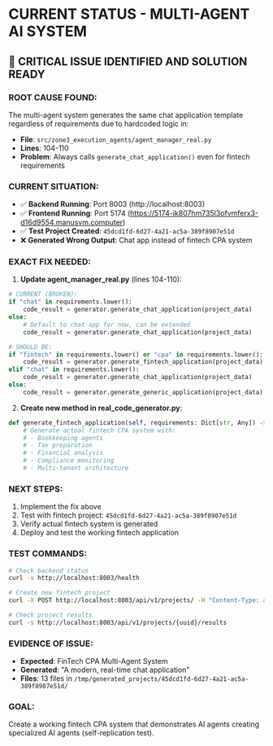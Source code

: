 # CURRENT STATUS - MULTI-AGENT AI SYSTEM

## 🎯 **CRITICAL ISSUE IDENTIFIED AND SOLUTION READY**

### **ROOT CAUSE FOUND:**
The multi-agent system generates the same chat application template regardless of requirements due to hardcoded logic in:
- **File**: `src/zone3_execution_agents/agent_manager_real.py`
- **Lines**: 104-110
- **Problem**: Always calls `generate_chat_application()` even for fintech requirements

### **CURRENT SITUATION:**
- ✅ **Backend Running**: Port 8003 (http://localhost:8003)
- ✅ **Frontend Running**: Port 5174 (https://5174-ik807hm735l3ofvmferx3-d16d9554.manusvm.computer)
- ✅ **Test Project Created**: `45dcd1fd-6d27-4a21-ac5a-389f8907e51d`
- ❌ **Generated Wrong Output**: Chat app instead of fintech CPA system

### **EXACT FIX NEEDED:**

1. **Update agent_manager_real.py** (lines 104-110):
```python
# CURRENT (BROKEN):
if "chat" in requirements.lower():
    code_result = generator.generate_chat_application(project_data)
else:
    # Default to chat app for now, can be extended
    code_result = generator.generate_chat_application(project_data)

# SHOULD BE:
if "fintech" in requirements.lower() or "cpa" in requirements.lower():
    code_result = generator.generate_fintech_application(project_data)
elif "chat" in requirements.lower():
    code_result = generator.generate_chat_application(project_data)
else:
    code_result = generator.generate_generic_application(project_data)
```

2. **Create new method in real_code_generator.py**:
```python
def generate_fintech_application(self, requirements: Dict[str, Any]) -> Dict[str, Any]:
    # Generate actual fintech CPA system with:
    # - Bookkeeping agents
    # - Tax preparation
    # - Financial analysis
    # - Compliance monitoring
    # - Multi-tenant architecture
```

### **NEXT STEPS:**
1. Implement the fix above
2. Test with fintech project: `45dcd1fd-6d27-4a21-ac5a-389f8907e51d`
3. Verify actual fintech system is generated
4. Deploy and test the working fintech application

### **TEST COMMANDS:**
```bash
# Check backend status
curl -s http://localhost:8003/health

# Create new fintech project
curl -X POST http://localhost:8003/api/v1/projects/ -H "Content-Type: application/json" -d '{...fintech requirements...}'

# Check project results
curl -s http://localhost:8003/api/v1/projects/{uuid}/results
```

### **EVIDENCE OF ISSUE:**
- **Expected**: FinTech CPA Multi-Agent System
- **Generated**: "A modern, real-time chat application"
- **Files**: 13 files in `/tmp/generated_projects/45dcd1fd-6d27-4a21-ac5a-389f8907e51d/`

### **GOAL:**
Create a working fintech CPA system that demonstrates AI agents creating specialized AI agents (self-replication test).

